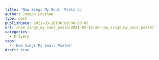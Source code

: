 ```yaml
---
title: 'Now Sings My Soul: Psalm 3:'
author: Joseph Louthan
type: post
publishDate: 2021-03-16T06:00:00-06:00
url: /now_sings_my_soul_psalm/2021-03-16-am-now_sings_my_soul_psalm/
categories:
  - Prayers
tags:
  - 'Now Sings My Soul: Psalms'
draft: true
---
```

<pre>
<div style="font-variant: small-caps;">

</div>

</pre>
